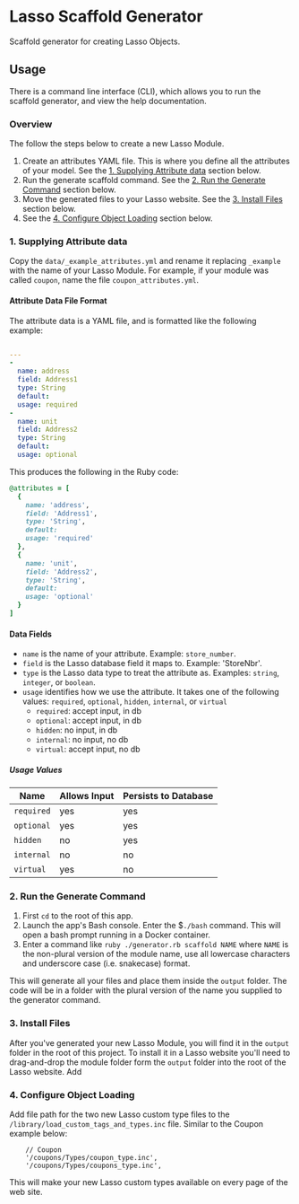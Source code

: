 # Lasso Scaffold Generator

Scaffold generator for creating Lasso Objects.

## Usage

There is a command line interface (CLI), which allows you to run the scaffold generator, 
and view the help documentation.

### Overview

The follow the steps below to create a new Lasso Module.

1. Create an attributes YAML file. This is where you define all the attributes of your model. See the [1. Supplying Attribute data](#1-supplying-attribute-data) section below.
2. Run the generate scaffold command. See the [2. Run the Generate Command](#2-run-the-generate-command) section below.
3. Move the generated files to your Lasso website. See the [3. Install Files](#3-install-files) section below.
4. See the [4. Configure Object Loading](#4-configure-object-loading) section below.

### 1. Supplying Attribute data

Copy the `data/_example_attributes.yml` and rename it replacing `_example` with the name of your Lasso Module. For 
example, if your module was called `coupon`, name the file `coupon_attributes.yml`. 

#### Attribute Data File Format

The attribute data is a YAML file, and is formatted like the following example:

```yaml

---
-
  name: address
  field: Address1
  type: String
  default: 
  usage: required
-
  name: unit
  field: Address2
  type: String
  default: 
  usage: optional
```

This produces the following in the Ruby code:

```ruby
@attributes = [
  {
    name: 'address',
    field: 'Address1',
    type: 'String',
    default: 
    usage: 'required' 
  },
  {
    name: 'unit',
    field: 'Address2',
    type: 'String',
    default: 
    usage: 'optional' 
  }
]
```

#### Data Fields

- `name` is the name of your attribute. Example: `store_number`.
- `field` is the Lasso database field it maps to. Example: 'StoreNbr'.
- `type` is the Lasso data type to treat the attribute as. Examples: `string`, `integer`, or `boolean`.
- `usage` identifies how we use the attribute. It takes one of the following values: `required`, `optional`, `hidden`, `internal`, or `virtual`
  - `required`: accept input, in db
  - `optional`: accept input, in db
  - `hidden`:   no input,     in db
  - `internal`: no input,     no db
  - `virtual`:  accept input, no db

##### Usage Values

| Name       | Allows Input | Persists to Database |
|------------|--------------|----------------------|
| `required` | yes          | yes                  |
| `optional` | yes          | yes                  |
| `hidden`   | no           | yes                  |
| `internal` | no           | no                   |
| `virtual`  | yes          | no                   |

### 2. Run the Generate Command

1. First `cd` to the root of this app.
2. Launch the app's Bash console. Enter the $`./bash` command. This will open a bash prompt running in a Docker container.
3. Enter a command like `ruby ./generator.rb scaffold NAME` where `NAME` is the non-plural version of the module name, 
  use all lowercase characters and underscore case (i.e. snakecase) format.

This will generate all your files and place them inside the `output` folder. The code will be in a folder with the 
plural version of the name you supplied to the generator command.

### 3. Install Files

After you've generated your new Lasso Module, you will find it in the `output` folder in the root of this project. To 
install it in a Lasso website you'll need to drag-and-drop the module folder form the `output` folder into the root of 
the Lasso website. Add 

### 4. Configure Object Loading

Add file path for the two new Lasso custom type files to the `/library/load_custom_tags_and_types.inc` file. Similar to the Coupon 
example below:  
```object-c
    // Coupon
    '/coupons/Types/coupon_type.inc',
    '/coupons/Types/coupons_type.inc',
```

This will make your new Lasso custom types available on every page of the web site.

